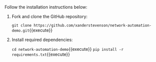 Follow the installation instructions below:

1. Fork and clone the GitHub repository:

    `git clone https://github.com/xanderstevenson/network-automation-demo.git`{{execute}}

2. Install required dependencies:

    `cd network-automation-demo`{{execute}}
    `pip install -r requirements.txt`{{execute}}
